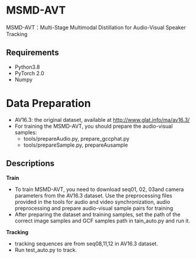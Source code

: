 # MSMD-AVT
MSMD-AVT：Multi-Stage Multimodal Distillation for Audio-Visual Speaker Tracking
## Requirements
+ Python3.8
+ PyTorch 2.0
+ Numpy
# Data Preparation
+ AV16.3: the original dataset, available at http://www.glat.info/ma/av16.3/
+ For training the MSMD-AVT, you should prepare the audio-visual samples:
    + tools/prepareAudio.py, prepare_gccphat.py
    + tools/prepareSample.py, prepareAusample
## Descriptions
**Train**
+ To train MSMD-AVT, you need to download seq01, 02, 03and camera parameters from the AV16.3 dataset. Use the preprocessing files provided in the tools for audio and video synchronization, audio preprocessing and prepare audio-visual sample pairs for training
+ After preparing the dataset and training samples, set the path of the correct image samples and GCF samples path in tain_auto.py and run it.

**Tracking**
+ tracking sequences are from seq08,11,12 in AV16.3 dataset.
+ Run test_auto.py to track.
